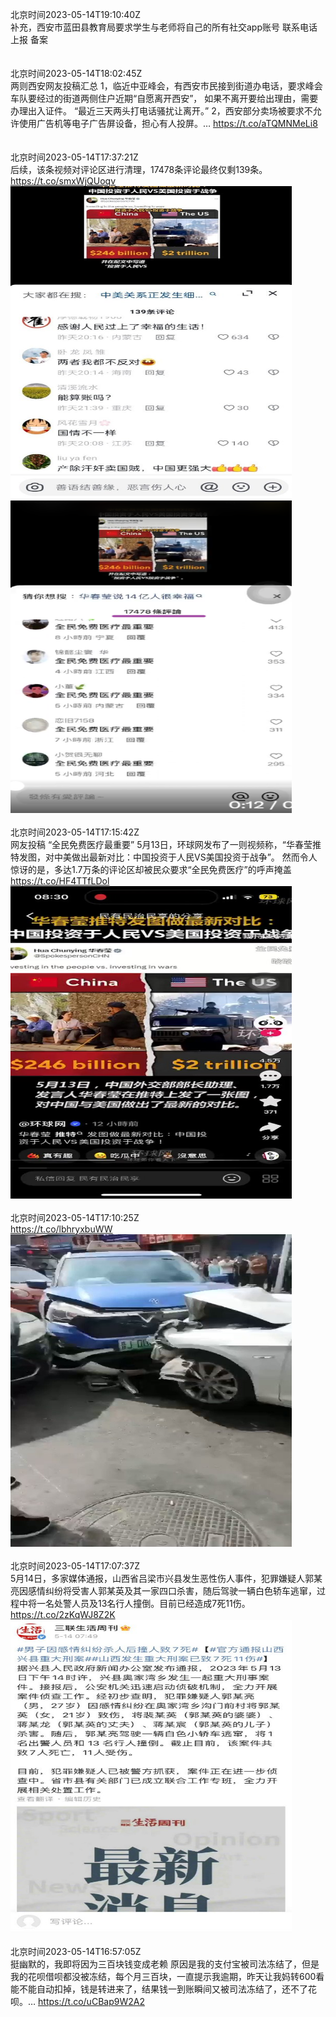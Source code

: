 北京时间2023-05-14T19:10:40Z<br>补充，西安市蓝田县教育局要求学生与老师将自己的所有社交app账号 联系电话上报 备案<br><br><br>北京时间2023-05-14T18:02:45Z<br>两则西安网友投稿汇总
1，临近中亚峰会，有西安市民接到街道办电话，要求峰会车队要经过的街道两侧住户近期“自愿离开西安”， 如果不离开要给出理由，需要办理出入证件。 
“最近三天两头打电话骚扰让离开。”
2，西安部分卖场被要求不允许使用广告机等电子广告屏设备，担心有人投屏。… https://t.co/aTQMNMeLi8<br><br><br>北京时间2023-05-14T17:37:21Z<br>后续，该条视频对评论区进行清理，17478条评论最终仅剩139条。 https://t.co/smxWjQUoqv<br><img src='/temp/image/2023/u-Month-5/1657681495568314368_0.jpg' width='450' height='500'><img src='/temp/image/2023/u-Month-5/1657681495568314368_1.jpg' width='450' height='500'><br><br>北京时间2023-05-14T17:15:42Z<br>网友投稿
“全民免费医疗最重要”
5月13日，环球网发布了一则视频称，“华春莹推特发图，对中美做出最新对比：中国投资于人民VS美国投资于战争”。
然而令人惊讶的是，多达1.7万条的评论区却被民众要求“全民免费医疗”的呼声掩盖 https://t.co/HF4TTfLDol<br><img src='/temp/video/2023/u-Month-5/l-Day-14/whyyoutouzhele/1657676048916520961_0.jpg' width='450' height='500'><br><br>北京时间2023-05-14T17:10:25Z<br>https://t.co/lbhryxbuWW<br><img src='/temp/video/2023/u-Month-5/l-Day-14/whyyoutouzhele/1657674716155396097_0.jpg' width='450' height='500'><br><br>北京时间2023-05-14T17:07:37Z<br>5月14日，多家媒体通报，山西省吕梁市兴县发生恶性伤人事件，犯罪嫌疑人郭某亮因感情纠纷将受害人郭某英及其一家四口杀害，随后驾驶一辆白色轿车逃窜，过程中将一名处警人员及13名行人撞倒。目前已经造成7死11伤。 https://t.co/2zKqWJ8Z2K<br><img src='/temp/image/2023/u-Month-5/1657674014838358018_0.jpg' width='450' height='500'><br><br>北京时间2023-05-14T16:57:05Z<br>挺幽默的，我即将因为三百块钱变成老赖
原因是我的支付宝被司法冻结了，但是我的花呗借呗都没被冻结，每个月三百块，一直提示我逾期，昨天让我妈转600看能不能自动扣掉，钱是转进来了，结果钱一到账瞬间又被司法冻结了，还不了花呗。… https://t.co/uCBap9W2A2<br><br><br>